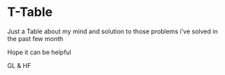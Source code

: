 # T-Table
Just a Table about my mind and solution to those problems i've solved in the past few month

Hope it can be helpful

GL & HF

